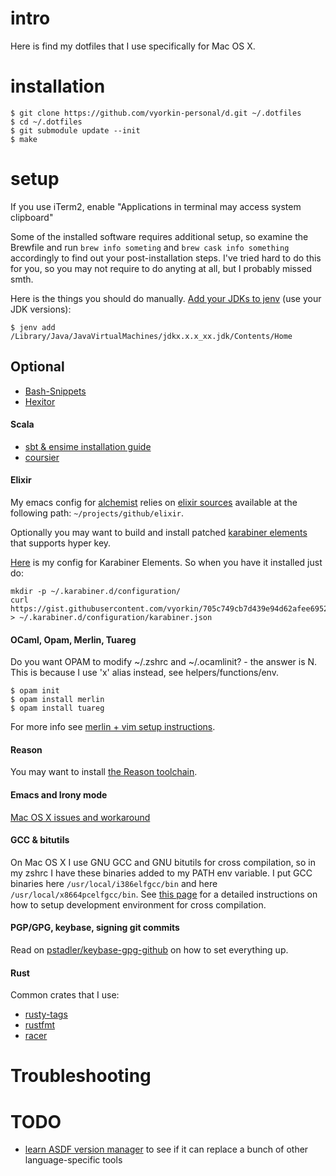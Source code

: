 # intro

Here is find my dotfiles that I use specifically for Mac OS X.

# installation

```
$ git clone https://github.com/vyorkin-personal/d.git ~/.dotfiles
$ cd ~/.dotfiles
$ git submodule update --init
$ make
```

# setup

If you use iTerm2, enable "Applications in terminal may access system
clipboard"

Some of the installed software requires additional setup, so examine the Brewfile and run `brew info someting` and `brew cask info something` accordingly to find out your post-installation steps.
I've tried hard to do this for you, so you may not require to do anyting at all,
but I probably missed smth.

Here is the things you should do manually.
[Add your JDKs to jenv](http://davidcai.github.io/blog/posts/install-multiple-jdk-on-mac/) (use your JDK versions):

```
$ jenv add /Library/Java/JavaVirtualMachines/jdkx.x.x_xx.jdk/Contents/Home
```

## Optional

* [Bash-Snippets](https://github.com/alexanderepstein/Bash-Snippets.git)
* [Hexitor](https://github.com/briansteffens/hexitor)

#### Scala

* [sbt & ensime installation guide](http://ensime.org/build_tools/sbt/)
* [coursier](https://github.com/coursier/coursier#quick-start)

#### Elixir

My emacs config for [alchemist](https://github.com/tonini/alchemist.el) relies on
[elixir sources](https://github.com/elixir-lang/elixir.git) available at the following path: `~/projects/github/elixir`.

Optionally you may want to build and install patched [karabiner elements](https://github.com/vyorkin-forks/Karabiner-Elements/tree/standalone-modifiers) that supports hyper key.

[Here](https://gist.github.com/vyorkin/705c749cb7d439e94d62afee69520ecf) is my config for Karabiner Elements. So when you have it installed just do:

```
mkdir -p ~/.karabiner.d/configuration/
curl https://gist.githubusercontent.com/vyorkin/705c749cb7d439e94d62afee69520ecf/raw/bea834cf218633b10b0adc98b3a3cee749210b7a/karabiner.json > ~/.karabiner.d/configuration/karabiner.json
```

#### OCaml, Opam, Merlin, Tuareg

Do you want OPAM to modify ~/.zshrc and ~/.ocamlinit? - the answer is N.
This is because I use 'x' alias instead, see helpers/functions/env.

```
$ opam init
$ opam install merlin
$ opam install tuareg
```

For more info see [merlin + vim setup instructions](https://github.com/ocaml/merlin/wiki/vim-from-scratch).

#### Reason

You may want to install [the Reason toolchain](https://github.com/reasonml/reason-cli).

#### Emacs and Irony mode

[Mac OS X issues and workaround](https://github.com/Sarcasm/irony-mode/wiki/Mac-OS-X-issues-and-workaround)

#### GCC & bitutils

On Mac OS X I use GNU GCC and GNU bitutils for cross compilation,
so in my zshrc I have these binaries added to my PATH env variable.
I put GCC binaries here `/usr/local/i386elfgcc/bin` and here `/usr/local/x8664pcelfgcc/bin`.
See [this page](https://github.com/cfenollosa/os-tutorial/tree/master/11-kernel-crosscompiler)
for a detailed instructions on how to setup development environment for cross compilation.

#### PGP/GPG, keybase, signing git commits

Read on [pstadler/keybase-gpg-github](https://github.com/pstadler/keybase-gpg-github) on how to set everything up.

#### Rust

Common crates that I use:

* [rusty-tags](https://github.com/dan-t/rusty-tags)
* [rustfmt](https://github.com/rust-lang-nursery/rustfmt)
* [racer](https://github.com/phildawes/racer)

# Troubleshooting

# TODO

* [learn ASDF version manager](https://github.com/asdf-vm/asdf) to see if it can
  replace a bunch of other language-specific tools
